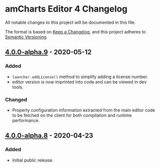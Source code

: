 # amCharts Editor 4 Changelog
All notable changes to this project will be documented in this file.

The format is based on [Keep a Changelog](https://keepachangelog.com/en/1.0.0/),
and this project adheres to [Semantic Versioning](https://semver.org/spec/v2.0.0.html).

## [4.0.0-alpha.9] - 2020-05-12
### Added
- `launcher.addLicense()` method to simplify adding a license number.
- editor version is now imprinted into code and can be viewed in dev tools.

### Changed
- Property configuration information extracted from the main editor code to
be fetched on the client for both compilation and runtime performance.

## [4.0.0-alpha.8] - 2020-04-23
### Added
- Initial public release.

[4.0.0-alpha.9]: https://github.com/amcharts/editor4/releases/tag/v4.0.0-alpha.9
[4.0.0-alpha.8]: https://github.com/amcharts/editor4/releases/tag/v4.0.0-alpha.8
